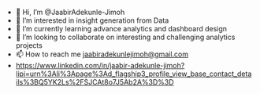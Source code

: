 - 👋 Hi, I’m @JaabirAdekunle-Jimoh
- 👀 I’m interested in insight generation from Data
- 🌱 I’m currently learning advance analytics and dashboard design
- 💞️ I’m looking to collaborate on interesting and challenging analytics projects
- 📫 How to reach me jaabiradekunlejimoh@gmail.com
- https://www.linkedin.com/in/jaabir-adekunle-jimoh?lipi=urn%3Ali%3Apage%3Ad_flagship3_profile_view_base_contact_details%3BQ5YK2Ls%2FSJCAt8o7J5Ab2A%3D%3D

<!---
JaabirAdekunle-Jimoh/JaabirAdekunle-Jimoh is a ✨ special ✨ repository because its `README.md` (this file) appears on your GitHub profile.
You can click the Preview link to take a look at your changes.
--->
